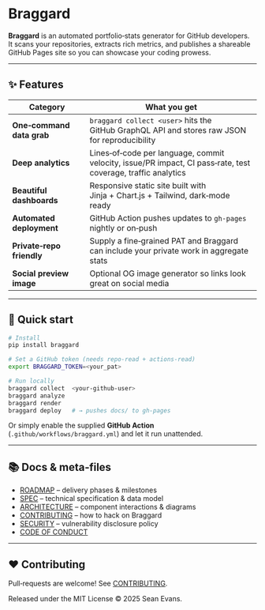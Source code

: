 # Braggard

**Braggard** is an automated portfolio‑stats generator for GitHub developers.  
It scans your repositories, extracts rich metrics, and publishes a shareable GitHub Pages site so you can showcase your coding prowess.

---

## ✨ Features

| Category | What you get |
|----------|--------------|
| **One‑command data grab** | `braggard collect <user>` hits the GitHub GraphQL API and stores raw JSON for reproducibility |
| **Deep analytics** | Lines‑of‑code per language, commit velocity, issue/PR impact, CI pass‑rate, test coverage, traffic analytics |
| **Beautiful dashboards** | Responsive static site built with Jinja + Chart.js + Tailwind, dark‑mode ready |
| **Automated deployment** | GitHub Action pushes updates to `gh-pages` nightly or on‑push |
| **Private‑repo friendly** | Supply a fine‑grained PAT and Braggard can include your private work in aggregate stats |
| **Social preview image** | Optional OG image generator so links look great on social media |

---

## 🚀 Quick start

```bash
# Install
pip install braggard

# Set a GitHub token (needs repo‑read + actions‑read)
export BRAGGARD_TOKEN=<your_pat>

# Run locally
braggard collect  <your‑github‑user>
braggard analyze
braggard render
braggard deploy   # → pushes docs/ to gh-pages
```

Or simply enable the supplied **GitHub Action** (`.github/workflows/braggard.yml`) and let it run unattended.

---

## 📚 Docs & meta‑files

* [ROADMAP](./ROADMAP.md) – delivery phases & milestones  
* [SPEC](./SPEC.md) – technical specification & data model  
* [ARCHITECTURE](./ARCHITECTURE.md) – component interactions & diagrams  
* [CONTRIBUTING](./CONTRIBUTING.md) – how to hack on Braggard  
* [SECURITY](./SECURITY.md) – vulnerability disclosure policy  
* [CODE OF CONDUCT](./CODE_OF_CONDUCT.md)

---

## ❤️ Contributing

Pull‑requests are welcome! See [CONTRIBUTING](./CONTRIBUTING.md).

Released under the MIT License © 2025 Sean Evans.
